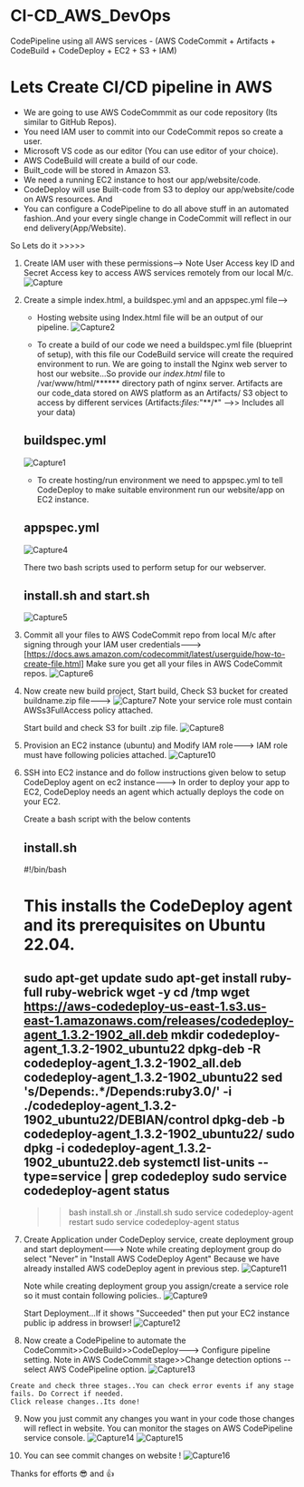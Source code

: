 # CI-CD_AWS_DevOps
CodePipeline using all AWS services - (AWS CodeCommit + Artifacts + CodeBuild + CodeDeploy + EC2 + S3 + IAM)

# Lets Create CI/CD pipeline in AWS 

- We are going to use AWS CodeCommmit as our code repository (Its similar to GitHub Repos).
- You need IAM user to commit into our CodeCommit repos so create a user.
- Microsoft VS code as our editor (You can use editor of your choice).
- AWS CodeBuild will create a build of our code.
- Built_code will be stored in Amazon S3.
- We need a running EC2 instance to host our app/website/code.
- CodeDeploy will use Built-code from S3 to deploy our app/website/code on AWS resources.
And
- You can configure a CodePipeline to do all above stuff in an automated fashion..And your every single change in CodeCommit will reflect in our end delivery(App/Website).

So Lets do it >>>>>

1) Create IAM user with these permissions-->
   Note User Access key ID and Secret Access key to access AWS services remotely from our local M/c.
    ![Capture](https://user-images.githubusercontent.com/117350787/224547216-b813ffed-f86d-4b79-9dcc-9c2cf25afe0c.PNG)

2) Create a simple index.html, a buildspec.yml and an appspec.yml file-->
   
   - Hosting website using Index.html file will be an output of our pipeline.
     ![Capture2](https://user-images.githubusercontent.com/117350787/224549271-0e6d1f7e-c445-41e5-9fb1-44426dd93337.PNG)
   
   - To create a build of our code we need a buildspec.yml file (blueprint of setup), with this file our CodeBuild service will create the required environment to run.
   We are going to install the Nginx web server to host our website...So provide our *index.html* file to /var/www/html/******  directory path of nginx server.
   Artifacts are our code_data stored on AWS platform as an Artifacts/ S3 object to access by different services 
   (Artifacts:_files:_"**/*"  -->> Includes all your data)
   
   buildspec.yml
   ---------------
   ![Capture1](https://user-images.githubusercontent.com/117350787/224547908-a7717e18-070f-4a37-887c-18712f650117.PNG)
   
   - To create hosting/run environment we need to appspec.yml to tell CodeDeploy to make suitable environment run our website/app on EC2 instance.
   
   appspec.yml
   ---------------
   ![Capture4](https://user-images.githubusercontent.com/117350787/224549811-70a9cd28-d8c4-47b9-89d9-7f7721389c29.PNG)
   
   There two bash scripts used to perform setup for our webserver.
   
   install.sh     and     start.sh
   ---------------------------------
   ![Capture5](https://user-images.githubusercontent.com/117350787/224550174-f4be6b16-030e-4d12-b19f-f88201ed90bd.PNG)
   
  3) Commit all your files to AWS CodeCommit repo from local M/c after signing through your IAM user credentials--->
     [https://docs.aws.amazon.com/codecommit/latest/userguide/how-to-create-file.html]
     Make sure you get all your files in AWS CodeCommit repos.
     ![Capture6](https://user-images.githubusercontent.com/117350787/224550479-0d583109-5535-423a-ae1d-f38a07caa392.PNG)
    
  4) Now create new build project, Start build, Check S3 bucket for created buildname.zip file--->
     ![Capture7](https://user-images.githubusercontent.com/117350787/224551059-0c692bb8-b1eb-413b-9125-cdce1c49fc72.PNG)
     Note your service role must contain AWSs3FullAccess policy attached.
     
     Start build and check S3 for built .zip file.
     ![Capture8](https://user-images.githubusercontent.com/117350787/224551346-eee59ec6-ddbb-48f2-9f51-7ba50dcbcbb9.PNG)
  
  5) Provision an EC2 instance (ubuntu) and Modify IAM role--->
     IAM role must have following policies attached.
     ![Capture10](https://user-images.githubusercontent.com/117350787/224551996-f384eeda-2085-425b-8e6d-f67d7ed37ada.PNG)
  
  6) SSH into EC2 instance and do follow instructions given below to setup CodeDeploy agent on ec2 instance--->
     In order to deploy your app to EC2, CodeDeploy needs an agent which actually deploys the code on your EC2.

      Create a bash script with the below contents

      install.sh
      ----------------------
      #!/bin/bash 
      # This installs the CodeDeploy agent and its prerequisites on Ubuntu 22.04.  
      sudo apt-get update 
      sudo apt-get install ruby-full ruby-webrick wget -y 
      cd /tmp 
      wget https://aws-codedeploy-us-east-1.s3.us-east-1.amazonaws.com/releases/codedeploy-agent_1.3.2-1902_all.deb 
      mkdir codedeploy-agent_1.3.2-1902_ubuntu22 
      dpkg-deb -R codedeploy-agent_1.3.2-1902_all.deb codedeploy-agent_1.3.2-1902_ubuntu22 
      sed 's/Depends:.*/Depends:ruby3.0/' -i ./codedeploy-agent_1.3.2-1902_ubuntu22/DEBIAN/control 
      dpkg-deb -b codedeploy-agent_1.3.2-1902_ubuntu22/ 
      sudo dpkg -i codedeploy-agent_1.3.2-1902_ubuntu22.deb 
      systemctl list-units --type=service | grep codedeploy 
      sudo service codedeploy-agent status
      ------------------------

      >> bash install.sh      or      ./install.sh
      >> sudo service codedeploy-agent restart
      >> sudo service codedeploy-agent status
     
  7) Create Application under CodeDeploy service, create deployment group and start deployment--->
     Note while creating deployment group do select "Never" in "Install AWS CodeDeploy Agent" Because we have already installed AWS codeDeploy agent in previous step.
     ![Capture11](https://user-images.githubusercontent.com/117350787/224552877-f4c4e133-1e97-407d-9e54-796910ff4909.PNG)
     
     Note while creating deployment group you assign/create a service role so it must contain following policies..
     ![Capture9](https://user-images.githubusercontent.com/117350787/224551659-a0679bd0-e90d-4de1-ba3c-eadf91cbcde2.PNG)
     
     Start Deployment...If it shows "Succeeded" then put your EC2 instance public ip address in browser!
     ![Capture12](https://user-images.githubusercontent.com/117350787/224553539-4f95eae9-c773-4cf4-adfa-a91a3bcbe593.PNG)
     
  8) Now create a CodePipeline to automate the CodeCommit>>CodeBuild>>CodeDeploy--->
     Configure pipeline setting.
     Note in AWS CodeCommit stage>>Change detection options --select AWS CodePipeline option.
     ![Capture13](https://user-images.githubusercontent.com/117350787/224554260-0801a948-5241-427f-b17a-501b59192e09.PNG)

    Create and check three stages..You can check error events if any stage fails. Do Correct if needed.
    Click release changes..Its done!
    
  9) Now you just commit any changes you want in your code those changes will reflect in website.
     You can monitor the stages on AWS CodePipeline service console.
     ![Capture14](https://user-images.githubusercontent.com/117350787/224555035-f20936af-3bab-4407-99c3-4845b0eac4dc.PNG)
     ![Capture15](https://user-images.githubusercontent.com/117350787/224555142-41c27924-5497-4ef9-b9f5-3c999867e244.PNG)
     
  10) You can see commit changes on website !
      ![Capture16](https://user-images.githubusercontent.com/117350787/224555278-52657f70-f4b1-4872-a70a-9c6a1b1ce71a.PNG)

Thanks for efforts :sunglasses: and :thumbsup:

     
